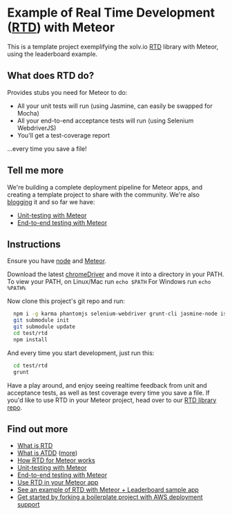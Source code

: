 Example of Real Time Development ([RTD](https://github.com/xolvio/real-time-development-with-meteor/wiki/Real-Time-Development)) with Meteor
================================================
This is a template project exemplifying the xolv.io [RTD](https://github.com/xolvio/rtd) library with Meteor, using the leaderboard example.

What does RTD do?
-----------------
Provides stubs you need for Meteor to do:
* All your unit tests will run (using Jasmine, can easily be swapped for Mocha)
* All your end-to-end acceptance tests will run (using Selenium WebdriverJS)
* You'll get a test-coverage report

...every time you save a file!

Tell me more
------------
We're building a complete deployment pipeline for Meteor apps, and creating a template project to share with the community. We're also [blogging](http://blog.xolv.io) it and so far we have:
* [Unit-testing with Meteor](http://blog.xolv.io/2013/04/unit-testing-with-meteor.html)
* [End-to-end testing with Meteor](http://blog.xolv.io/2013/04/end-to-end-testing-for-web-apps-meteor.html)

Instructions
------------
Ensure you have [node](http://nodejs.org/download/) and [Meteor](http://meteor.com).

Download the latest [chromeDriver](http://code.google.com/p/chromedriver/downloads/list) and move it into a directory in your PATH. To view your PATH, on Linux/Mac run ```echo $PATH``` For Windows run ```echo %PATH%```

Now clone this project's git repo and run:
```bash
  npm i -g karma phantomjs selenium-webdriver grunt-cli jasmine-node istanbul
  git submodule init
  git submodule update
  cd test/rtd
  npm install
```

And every time you start development, just run this:
```bash
  cd test/rtd
  grunt
```

Have a play around, and enjoy seeing realtime feedback from unit and acceptance tests, as well as test coverage every time you save a file. If you'd like to use RTD in your Meteor project, head over to our [RTD library repo](https://github.com/xolvio/rtd).

Find out more
-------------
* [What is RTD](https://github.com/xolvio/real-time-development-with-meteor/wiki/Real-Time-Development)
* [What is ATDD](http://mydailyvowels.com/atdd-tdd-agile) ([more](http://www.qualitestgroup.com/Acceptance-Test-Driven-Development))
* [How RTD for Meteor works](https://github.com/xolvio/rtd)
* [Unit-testing with Meteor](http://blog.xolv.io/2013/04/unit-testing-with-meteor.html)
* [End-to-end testing with Meteor](http://blog.xolv.io/2013/04/end-to-end-testing-for-web-apps-meteor.html)
* [Use RTD in your Meteor app](https://github.com/xolvio/rtd)
* [See an example of RTD with Meteor + Leaderboard sample app](https://github.com/xolvio/rtd-meteor-example)
* [Get started by forking a boilerplate project with AWS deployment support](https://github.com/xolvio/rtd-meteor-boilerplate)